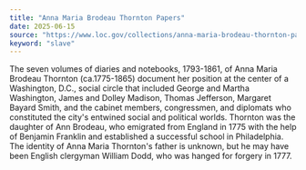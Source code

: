 ```yaml
---
title: "Anna Maria Brodeau Thornton Papers"
date: 2025-06-15
source: "https://www.loc.gov/collections/anna-maria-brodeau-thornton-papers/about-this-collection/"
keyword: "slave"
---
```


The seven volumes of diaries and notebooks, 1793-1861, of Anna Maria Brodeau Thornton (ca.1775-1865) document her position at the center of a Washington, D.C., social circle that included George and Martha Washington, James and Dolley Madison, Thomas Jefferson, Margaret Bayard Smith, and the cabinet members, congressmen, and diplomats who constituted the city's entwined social and political worlds. Thornton was the daughter of Ann Brodeau, who emigrated from England in 1775 with the help of Benjamin Franklin and established a successful school in Philadelphia. The identity of Anna Maria Thornton's father is unknown, but he may have been English clergyman William Dodd, who was hanged for forgery in 1777.

